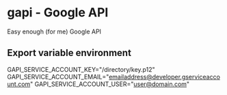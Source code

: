 gapi - Google API
====

Easy enough (for me) Google API


Export variable environment
---------------------------

GAPI_SERVICE_ACCOUNT_KEY="/directory/key.p12"
GAPI_SERVICE_ACCOUNT_EMAIL="emailaddress@developer.gserviceaccount.com"
GAPI_SERVICE_ACCOUNT_USER="user@domain.com"
